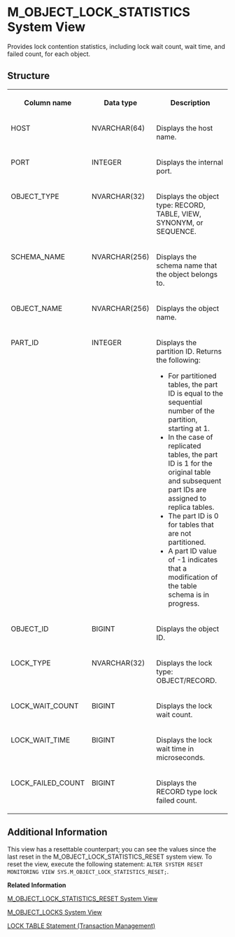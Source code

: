 <!-- loio20b611c275191014aa0fe74fe3f2a8fa -->

# M\_OBJECT\_LOCK\_STATISTICS System View

Provides lock contention statistics, including lock wait count, wait time, and failed count, for each object.



<a name="loio20b611c275191014aa0fe74fe3f2a8fa___m__o_b_j_e_c_t__l_o_c_k__s_t_a_t_i_s_t_i_c_s_1struct_M_OBJECT_LOCK_STATISTICS"/>

## Structure


<table>
<tr>
<th valign="top">

Column name

</th>
<th valign="top">

Data type

</th>
<th valign="top">

Description

</th>
</tr>
<tr>
<td valign="top">

HOST

</td>
<td valign="top">

NVARCHAR\(64\)

</td>
<td valign="top">

Displays the host name.

</td>
</tr>
<tr>
<td valign="top">

PORT

</td>
<td valign="top">

INTEGER

</td>
<td valign="top">

Displays the internal port.

</td>
</tr>
<tr>
<td valign="top">

OBJECT\_TYPE

</td>
<td valign="top">

NVARCHAR\(32\)

</td>
<td valign="top">

Displays the object type: RECORD, TABLE, VIEW, SYNONYM, or SEQUENCE.

</td>
</tr>
<tr>
<td valign="top">

SCHEMA\_NAME

</td>
<td valign="top">

NVARCHAR\(256\)

</td>
<td valign="top">

Displays the schema name that the object belongs to.

</td>
</tr>
<tr>
<td valign="top">

OBJECT\_NAME

</td>
<td valign="top">

NVARCHAR\(256\)

</td>
<td valign="top">

Displays the object name.

</td>
</tr>
<tr>
<td valign="top">

PART\_ID

</td>
<td valign="top">

INTEGER

</td>
<td valign="top">

Displays the partition ID. Returns the following:

-   For partitioned tables, the part ID is equal to the sequential number of the partition, starting at 1.
-   In the case of replicated tables, the part ID is 1 for the original table and subsequent part IDs are assigned to replica tables.
-   The part ID is 0 for tables that are not partitioned.
-   A part ID value of -1 indicates that a modification of the table schema is in progress.



</td>
</tr>
<tr>
<td valign="top">

OBJECT\_ID

</td>
<td valign="top">

BIGINT

</td>
<td valign="top">

Displays the object ID.

</td>
</tr>
<tr>
<td valign="top">

LOCK\_TYPE

</td>
<td valign="top">

NVARCHAR\(32\)

</td>
<td valign="top">

Displays the lock type: OBJECT/RECORD.

</td>
</tr>
<tr>
<td valign="top">

LOCK\_WAIT\_COUNT

</td>
<td valign="top">

BIGINT

</td>
<td valign="top">

Displays the lock wait count.

</td>
</tr>
<tr>
<td valign="top">

LOCK\_WAIT\_TIME

</td>
<td valign="top">

BIGINT

</td>
<td valign="top">

Displays the lock wait time in microseconds.

</td>
</tr>
<tr>
<td valign="top">

LOCK\_FAILED\_COUNT

</td>
<td valign="top">

BIGINT

</td>
<td valign="top">

Displays the RECORD type lock failed count.

</td>
</tr>
</table>



<a name="loio20b611c275191014aa0fe74fe3f2a8fa__section_gxw_14h_x2b"/>

## Additional Information

This view has a resettable counterpart; you can see the values since the last reset in the M\_OBJECT\_LOCK\_STATISTICS\_RESET system view. To reset the view, execute the following statement: `ALTER SYSTEM RESET MONITORING VIEW SYS.M_OBJECT_LOCK_STATISTICS_RESET;`.

**Related Information**  


[M\_OBJECT\_LOCK\_STATISTICS\_RESET System View](m-object-lock-statistics-reset-system-view-20b644f.md "Provides lock contention statistics, including lock wait count, wait time, and failed count for each object since the last reset.")

[M\_OBJECT\_LOCKS System View](m-object-locks-system-view-20b66f9.md "Provides the status of currently acquired locks on objects with detailed information such as lock acquisition time and lock mode.")

[LOCK TABLE Statement \(Transaction Management\)](../../010-SQL-Reference/012-SQL-Statements/lock-table-statement-transaction-management-20f88d8.md "Acquires an exclusive lock for a table.")

